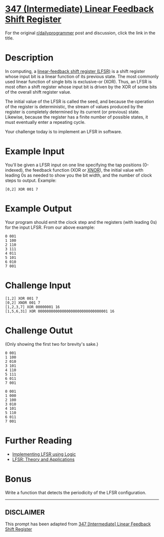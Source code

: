 # [347 (Intermediate) Linear Feedback Shift Register](https://www.reddit.com/r/dailyprogrammer/comments/7r17qr/20180117_challenge_347_intermediate_linear/)

For the original [r/dailyprogrammer](https://www.reddit.com/r/dailyprogrammer/) post and discussion, click the link in the title.

# Description
In computing, a [linear-feedback shift register (LFSR)]((https://en.wikipedia.org/wiki/Linear-feedback_shift_register)) is a shift register whose input bit is a linear function of its previous state. The most commonly used linear function of single bits is exclusive-or (XOR). Thus, an LFSR is most often a shift register whose input bit is driven by the XOR of some bits of the overall shift register value.

The initial value of the LFSR is called the seed, and because the operation of the register is deterministic, the stream of values produced by the register is completely determined by its current (or previous) state. Likewise, because the register has a finite number of possible states, it must eventually enter a repeating cycle.

Your challenge today is to implement an LFSR in software. 

# Example Input
You'll be given a LFSR input on one line specifying the tap positions (0-indexed), the feedback function (XOR or [XNOR](https://en.wikipedia.org/wiki/XNOR_gate)), the initial value with leading 0s as needed to show you the bit width, and the number of clock steps to output. Example:


```
[0,2] XOR 001 7
```
# Example Output
Your program should emit the clock step and the registers (with leading 0s) for the input LFSR. From our above example:


```
0 001
1 100
2 110 
3 111
4 011
5 101
6 010
7 001
```
# Challenge Input

```
[1,2] XOR 001 7
[0,2] XNOR 001 7
[1,2,3,7] XOR 00000001 16
[1,5,6,31] XOR 00000000000000000000000000000001 16
```
# Challenge Outut
(Only showing the first two for brevity's sake.)


```
0 001
1 100 
2 010
3 101
4 110
5 111
6 011
7 001
```

```
0 001
1 000
2 100
3 010
4 101
5 110
6 011
7 001
```
# Further Reading
* [Implementing LFSR using Logic](https://www.eetimes.com/document.asp?doc_id=1274550)
* [LFSR: Theory and Applications](http://homepages.cae.wisc.edu/%7Eece553/handouts/LFSR-notes.PDF)

# Bonus
Write a function that detects the periodicity of the LFSR configuration. 

----
## **DISCLAIMER**
This prompt has been adapted from [347 [Intermediate] Linear Feedback Shift Register](https://www.reddit.com/r/dailyprogrammer/comments/7r17qr/20180117_challenge_347_intermediate_linear/
)
